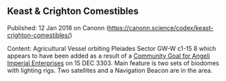 ## Keast &#038; Crighton Comestibles

Published: 12 Jan 2018 on Canonn (https://canonn.science/codex/keast-crighton-comestibles/)

Content: Agricultural Vessel orbiting Pleiades Sector GW-W c1-15 8 which appears to have been added as a result of a [Community Goal for Angeli Imperial Enterprises](https://community.elitedangerous.com/galnet/uid/5a328b8ddf7ae9267b577159) on 15 DEC 3303. Main feature is two sets of biodomes with lighting rigs. Two satellites and a Navigation Beacon are in the area.